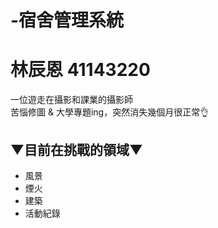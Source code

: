 # -宿舍管理系統
# 林辰恩 41143220

一位遊走在攝影和課業的攝影師  
苦惱修圖 & 大學專題ing，突然消失幾個月很正常👌  

## ▼目前在挑戰的領域▼  
- 風景  
- 煙火  
- 建築  
- 活動紀錄  

